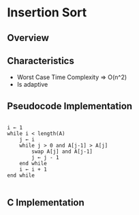 # Insertion Sort

## Overview



## Characteristics

+ Worst Case Time Complexity => O(n^2)
+ Is adaptive

## Pseudocode Implementation

```

i ← 1
while i < length(A)
    j ← i
    while j > 0 and A[j-1] > A[j]
        swap A[j] and A[j-1]
        j ← j - 1
    end while
    i ← i + 1
end while


```

## C Implementation